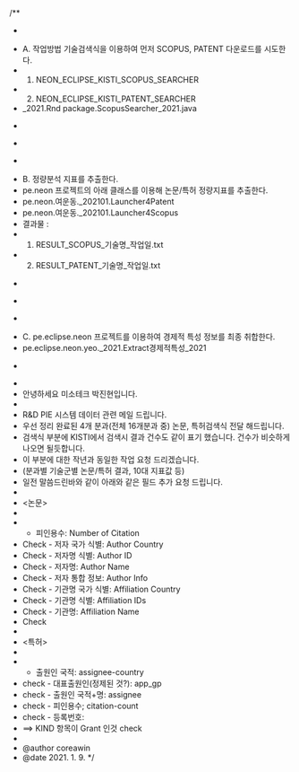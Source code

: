 /**
* <P>
* A. 작업방법 기술검색식을 이용하여 먼저 SCOPUS, PATENT 다운로드를 시도한다.<br>
* 1. NEON_ECLIPSE_KISTI_SCOPUS_SEARCHER<br>
* 2. NEON_ECLIPSE_KISTI_PATENT_SEARCHER<br>
* _2021.Rnd package.ScopusSearcher_2021.java <br>
* </P>
*
* <P>
* B. 정량분석 지표를 추출한다. <br>
* pe.neon 프로젝트의 아래 클래스를 이용해 논문/특허 정량지표를 추출한다.<br>
* pe.neon.여운동._202101.Launcher4Patent  <br>
* pe.neon.여운동._202101.Launcher4Scopus<br>
* 결과물 :  <br>
* 	1. RESULT_SCOPUS_기술명_작업일.txt <br>
* 	2. RESULT_PATENT_기술명_작업일.txt<br>
* </P>
*
* <P>
* C. pe.eclipse.neon 프로젝트를 이용하여 경제적 특성 정보를 최종 취합한다.<br>
*  pe.eclipse.neon.yeo._2021.Extract경제적특성_2021
* </P>
*
* 안녕하세요 미소테크 박진현입니다. <br/>
*
* R&D PIE 시스템 데이터 관련 메일 드립니다.<br/>
* 우선 정리 완료된 4개 분과(전체 16개분과 중) 논문, 특허검색식 전달 해드립니다.<br/>
* 검색식 부분에 KISTI에서 검색시 결과 건수도 같이 표기 했습니다. 건수가 비슷하게 나오면 될듯합니다.<br/>
* 이 부분에 대한 작년과 동일한 작업 요청 드리겠습니다.<br/>
* (분과별 기술군별 논문/특허 결과, 10대 지표값 등)<br/>
* 일전 말씀드린바와 같이 아래와 같은 필드 추가 요청 드립니다.<br/>
*
* <논문><br/>
*
* - 피인용수: Number of Citation<br/>
* Check - 저자 국가 식별: Author Country<br/>
* Check - 저자명 식별: Author ID<br/>
* Check - 저자명: Author Name<br/>
* Check - 저자 통합 정보: Author Info<br/>
* Check - 기관명 국가 식별: Affiliation Country<br/>
* Check - 기관명 식별: Affiliation IDs<br/>
* Check - 기관명: Affiliation Name<br/>
* Check
*
* <특허><br/>
*
* - 출원인 국적: assignee-country<br/>
* check - 대표출원인(정제된 것?): app_gp<br/>
* check - 출원인 국적+명: assignee<br/>
* check - 피인용수; citation-count<br/>
* check - 등록번호:<br/>
* ==> KIND 항목이 Grant 인것 check
*
* @author coreawin
* @date 2021. 1. 9.
  */